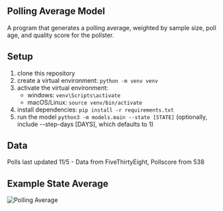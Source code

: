 ## Polling Average Model

A program that generates a polling average, weighted by sample size, poll age, and quality score for the pollster.

## Setup

1. clone this repository
2. create a virtual environment:
   `python -m venv venv`
3. activate the virtual environment:
   - windows: `venv\Scripts\activate`
   - macOS/Linux: `source venv/bin/activate`
4. install dependencies:
   `pip install -r requirements.txt`
5. run the model
   `python3 -m models.main --state [STATE]`
   (optionally, include --step-days [DAYS], which defaults to 1)

## Data

Polls last updated 11/5 - Data from FiveThirtyEight, Pollscore from 538

## Example State Average

![Polling Average](https://github.com/user-attachments/assets/633234cf-272b-4925-ae79-f0c0e967a279)

